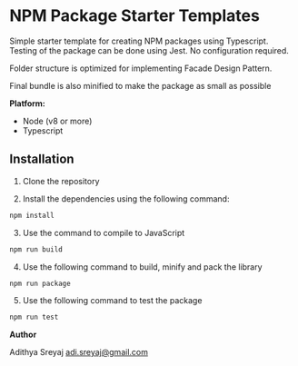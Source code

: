 # NPM Package Starter Templates

Simple starter template for creating NPM packages using Typescript. Testing of the package can be done using Jest. No configuration required.

Folder structure is optimized for implementing Facade Design Pattern.

Final bundle is also minified to make the package as small as possible

**Platform:**

- Node (v8 or more)
- Typescript

## Installation

1. Clone the repository

2. Install the dependencies using the following command:

```bash
npm install
```

3. Use the command to compile to JavaScript

```bash
npm run build
```

4. Use the following command to build, minify and pack the library

```bash
npm run package
```

5. Use the following command to test the package

```bash
npm run test
```

**Author**

Adithya Sreyaj <adi.sreyaj@gmail.com>
